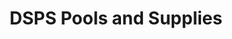 ---
title: "DSPS Pools and Supplies"
url: /las-vegas/dsps-pools-and-supplies/
shop: swimming pool
---